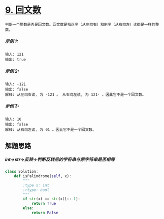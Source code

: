 # [9. 回文数](https://leetcode.cn/problems/palindrome-number/)

```
判断一个整数是否是回文数。回文数是指正序（从左向右）和倒序（从右向左）读都是一样的整数。
```

##### 示例 1:

```
输入: 121
输出: true
```

##### 示例 2:

```
输入: -121
输出: false
解释: 从左向右读, 为 -121 。 从右向左读, 为 121- 。因此它不是一个回文数。
```

##### 示例 3:

```
输入: 10
输出: false
解释: 从右向左读, 为 01 。因此它不是一个回文数。

```



## 解题思路

##### int->str->反转->判断反转后的字符串与原字符串是否相等

```python
class Solution:
    def isPalindrome(self, x):
        """
        :type x: int
        :rtype: bool
        """
        if str(x) == str(x)[::-1]:
            return True
        else:
            return False
```

